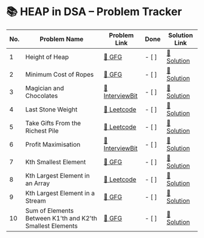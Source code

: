 # 📚 HEAP in DSA – Problem Tracker


| No. | Problem Name                                                | Problem Link                                                                                                                           | Done | Solution Link     |
|-----|-------------------------------------------------------------|----------------------------------------------------------------------------------------------------------------------------------------|--------|-------------------|
| 1   | Height of Heap                                              | [🔗 GFG](https://www.geeksforgeeks.org/problems/height-of-heap5025/1?page=1&difficulty%5B%5D=-1&category%5B%5D=Heap&sortBy=submissions) | - [ ]  | [🔗 Solution](#)   |
| 2   | Minimum Cost of Ropes                                       | [🔗 GFG](https://www.geeksforgeeks.org/problems/minimum-cost-of-ropes-1587115620/1?page=1&difficulty)                                  | - [ ]  | [🔗 Solution](#)   |
| 3   | Magician and Chocolates                                     | [🔗 InterviewBit](https://www.interviewbit.com/problems/magician-and-chocolates/)                                                      | - [ ]  | [🔗 Solution](#)   |
| 4   | Last Stone Weight                                           | [🔗 Leetcode](https://leetcode.com/problems/last-stone-weight/description/)                                                            | - [ ]  | [🔗 Solution](#)   |
| 5   | Take Gifts From the Richest Pile                            | [🔗 Leetcode](https://leetcode.com/problems/take-gifts-from-the-richest-pile/description/)                                             | - [ ]  | [🔗 Solution](#)   |
| 6   | Profit Maximisation                                         | [🔗 InterviewBit](https://www.interviewbit.com/problems/profit-maximisation/)                                                          | - [ ]  | [🔗 Solution](#)   |
| 7   | Kth Smallest Element                                        | [🔗 GFG](https://www.geeksforgeeks.org/problems/kth-smallest-element5635/1?itm_source=geeksforgeeks&itm_medium=article&itm_campaign=bottom_sticky_on_article) | - [ ]  | [🔗 Solution](#)   |
| 8   | Kth Largest Element in an Array                             | [🔗 Leetcode](https://leetcode.com/problems/kth-largest-element-in-an-array/description/)                                              | - [ ]  | [🔗 Solution](#)   |
| 9   | Kth Largest Element in a Stream                             | [🔗 GFG](https://www.geeksforgeeks.org/problems/kth-largest-element-in-a-stream2220/1?page=1&difficulty%5B%5D=1&category%5B%5D=Heap&sortBy=submissions) | - [ ]  | [🔗 Solution](#)   |
| 10  | Sum of Elements Between K1'th and K2'th Smallest Elements   | [🔗 GFG](https://www.geeksforgeeks.org/problems/sum-of-elements-between-k1th-and-k2th-smallest-elements3133/1?page=1&difficulty%5B%5D=0&category%5B%5D=Heap&sortBy=submissions) | - [ ]  | [🔗 Solution](#)   |
